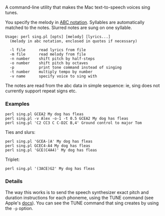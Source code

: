 A command-line utility that makes the Mac text-to-speech voices sing tunes.

You specify the melody in [ABC notation](http://abcnotation.com).
Syllables are automatically matched to the notes. Slurred notes are sung on one syllable.

```
Usage: perl sing.pl [opts] [melody] [lyrics...]
  (melody in abc notation, enclosed in quotes if necessary)

  -l file      read lyrics from file
  -m file      read melody from file
  -n number    shift pitch by half-steps
  -o number    shift pitch by octaves
  -p           print tone command instead of singing  
  -t number    multiply tempo by number
  -v name      specify voice to sing with
```

The notes are read from the abc data in simple sequence: ie, sing does not currently support repeat signs etc.

### Examples ###

```
perl sing.pl GCEA2 My dog has fleas
perl sing.pl -v Alex -o-1 -t 0.5 GCEA2 My dog has fleas
perl sing.pl 'C2 CC3 C C-D2C B,4' Ground control to major Tom
```

Ties and slurs:

```
perl sing.pl 'GCEA-|A' My dog has fleas
perl sing.pl GCEC4-A4 My dog has fleas
perl sing.pl 'GCE(C4A4)' My dog has fleas
```

Triplet:

```
perl sing.pl '(3ACE)G2' My dog has fleas
```


### Details ###

The way this works is to send the speech synthesizer exact pitch and duration instructions for each phoneme, using the TUNE command (see Apple's [docs](http://developer.apple.com/library/mac/#documentation/UserExperience/Conceptual/SpeechSynthesisProgrammingGuide/FineTuning/FineTuning.html)). You can see the TUNE command that sing creates by using the `-p` option.

